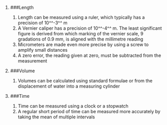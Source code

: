 1. ###Length

    1. Length can be measured using a ruler, which typically has a precision of 10^^-3^^ m
    2. A Vernier caliper has a precision of 10^^-4^^ m. The least significant figure is derived from which marking of the vernier scale, 9 gradations of 0.9 mm, is aligned with the millimetre reading
    3. Micrometers are made even more precise by using a screw to amplify small distances
    4. A zero error, the reading given at zero, must be subtracted from the measurement
2. ###Volume

    1. Volumes can be calculated using standard formulae or from the displacement of water into a measuring cylinder
3. ###Time

    1. Time can be measured using a clock or a stopwatch
    2. A regular short period of time can be measured more accurately by taking the mean of multiple intervals
